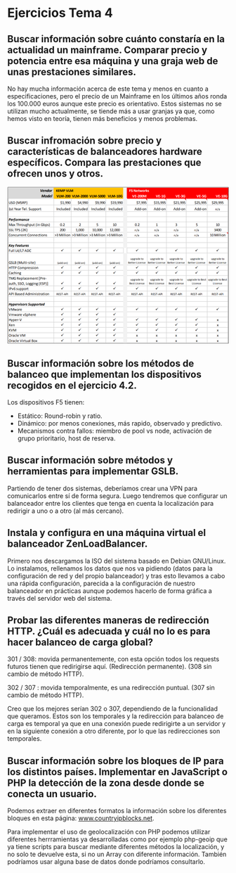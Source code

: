 # Ejercicios Tema 4

## Buscar información sobre cuánto constaría en la actualidad un mainframe. Comparar precio y potencia entre esa máquina y una graja web de unas prestaciones similares.

No hay mucha información acerca de este tema y menos en cuanto a especificaciones, pero el precio de un Mainframe en los últimos años ronda los 100.000 euros aunque este precio es orientativo. Estos sistemas no se utilizan mucho actualmente, se tiende más a usar granjas ya que, como hemos visto en teoría, tienen más beneficios y menos problemas.

## Buscar infromación sobre precio y características de balanceadores hardware específicos. Compara las prestaciones que ofrecen unos y otros.

![img](https://raw.githubusercontent.com/widowert/swap/master/ejercicios/images/loadbalancerComp.png)

## Buscar información sobre los métodos de balanceo que implementan los dispositivos recogidos en el ejercicio 4.2.

Los dispositivos F5 tienen:
- Estático: Round-robin y ratio.
- Dinámico: por menos conexiones, más rapido, observado y predictivo.
- Mecanismos contra fallos: miembro de pool vs node, activación de grupo prioritario, host de reserva.

## Buscar información sobre métodos y herramientas para implementar GSLB.

Partiendo de tener dos sistemas, deberíamos crear una VPN para comunicarlos entre sí de forma segura. Luego tendremos que configurar un balanceador entre los clientes que tenga en cuenta la localización para redirigir a uno o a otro (al más cercano).

## Instala y configura en una máquina virtual el balanceador ZenLoadBalancer.

Primero nos descargamos la ISO del sistema basado en Debian GNU/Linux. Lo instalamos, rellenamos los datos que nos va pidiendo (datos para la configuración de red y del propio balanceador) y tras esto llevamos a cabo una rápida configuración, parecida a la configuración de nuestro balanceador en prácticas aunque podemos hacerlo de forma gráfica a través del servidor web del sistema.

## Probar las diferentes maneras de redirección HTTP. ¿Cuál es adecuada y cuál no lo es para hacer balanceo de carga global?

301 / 308: movida permanentemente, con esta opción todos los requests futuros tienen que redirigirse aquí. (Redirección permanente). (308 sin cambio de método HTTP).

302 / 307 : movida temporalmente, es una redirección puntual. (307 sin cambio de método HTTP).

Creo que los mejores serían 302 o 307, dependiendo de la funcionalidad que queramos. Estos son los temporales y la redirección para balanceo de carga es temporal ya que en una conexión puede redirigirte a un servidor y en la siguiente conexión a otro diferente, por lo que las redirecciones son temporales.

## Buscar información sobre los bloques de IP para los distintos países. Implementar en JavaScript o PHP la detección de la zona desde donde se conecta un usuario.

Podemos extraer en diferentes formatos la información sobre los diferentes bloques en esta página: www.countryipblocks.net.

Para implementar el uso de geolocalización con PHP podemos utilizar diferentes herrramientas ya desarrolladas como por ejemplo php-geoip que ya tiene scripts para buscar mediante diferentes métodos la localización, y no solo te devuelve esta, si no un Array con diferente información.
También podríamos usar alguna base de datos donde podríamos consultarlo.
